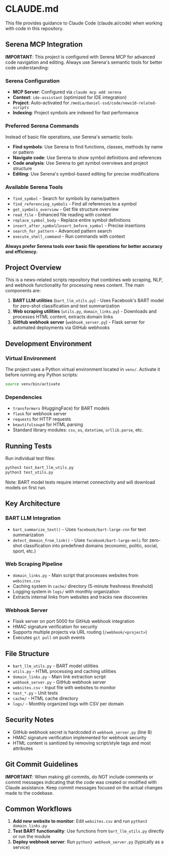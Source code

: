 # CLAUDE.md

This file provides guidance to Claude Code (claude.ai/code) when working with code in this repository.

## Serena MCP Integration

**IMPORTANT**: This project is configured with Serena MCP for advanced code navigation and editing. Always use Serena's semantic tools for better code understanding:

### Serena Configuration
- **MCP Server**: Configured via `claude mcp add serena` 
- **Context**: `ide-assistant` (optimized for IDE integration)
- **Project**: Auto-activated for `/media/daniel-ssd/code/news10-related-scripts`
- **Indexing**: Project symbols are indexed for fast performance

### Preferred Serena Commands
Instead of basic file operations, use Serena's semantic tools:

- **Find symbols**: Use Serena to find functions, classes, methods by name or pattern
- **Navigate code**: Use Serena to show symbol definitions and references
- **Code analysis**: Use Serena to get symbol overviews and project structure
- **Editing**: Use Serena's symbol-based editing for precise modifications

### Available Serena Tools
- `find_symbol` - Search for symbols by name/pattern
- `find_referencing_symbols` - Find all references to a symbol
- `get_symbols_overview` - Get file structure overview
- `read_file` - Enhanced file reading with context
- `replace_symbol_body` - Replace entire symbol definitions
- `insert_after_symbol`/`insert_before_symbol` - Precise insertions
- `search_for_pattern` - Advanced pattern search
- `execute_shell_command` - Run commands with context

**Always prefer Serena tools over basic file operations for better accuracy and efficiency.**

## Project Overview

This is a news-related scripts repository that combines web scraping, NLP, and webhook functionality for processing news content. The main components are:

1. **BART LLM utilities** (`bart_llm_utils.py`) - Uses Facebook's BART model for zero-shot classification and text summarization
2. **Web scraping utilities** (`utils.py`, `domain_links.py`) - Downloads and processes HTML content, extracts domain links
3. **GitHub webhook server** (`webhook_server.py`) - Flask server for automated deployments via GitHub webhooks

## Development Environment

### Virtual Environment
The project uses a Python virtual environment located in `venv/`. Activate it before running any Python scripts:
```bash
source venv/bin/activate
```

### Dependencies
- `transformers` (HuggingFace) for BART models
- `flask` for webhook server
- `requests` for HTTP requests
- `beautifulsoup4` for HTML parsing
- Standard library modules: `csv`, `os`, `datetime`, `urllib.parse`, etc.

## Running Tests

Run individual test files:
```bash
python3 test_bart_llm_utils.py
python3 test_utils.py
```

Note: BART model tests require internet connectivity and will download models on first run.

## Key Architecture

### BART LLM Integration
- `bart_summarize_text()` - Uses `facebook/bart-large-cnn` for text summarization
- `detect_domain_from_link()` - Uses `facebook/bart-large-mnli` for zero-shot classification into predefined domains (economic, politic, social, sport, etc.)

### Web Scraping Pipeline
- `domain_links.py` - Main script that processes websites from `websites.csv`
- Caching system in `cache/` directory (5-minute freshness threshold)
- Logging system in `logs/` with monthly organization
- Extracts internal links from websites and tracks new discoveries

### Webhook Server
- Flask server on port 5000 for GitHub webhook integration
- HMAC signature verification for security
- Supports multiple projects via URL routing (`/webhook/<project>`)
- Executes `git pull` on push events

## File Structure

- `bart_llm_utils.py` - BART model utilities
- `utils.py` - HTML processing and caching utilities  
- `domain_links.py` - Main link extraction script
- `webhook_server.py` - GitHub webhook server
- `websites.csv` - Input file with websites to monitor
- `test_*.py` - Unit tests
- `cache/` - HTML cache directory
- `logs/` - Monthly organized logs with CSV per domain

## Security Notes

- GitHub webhook secret is hardcoded in `webhook_server.py` (line 8)
- HMAC signature verification implemented for webhook security
- HTML content is sanitized by removing script/style tags and most attributes

## Git Commit Guidelines

**IMPORTANT**: When making git commits, do NOT include comments or commit messages indicating that the code was created or modified with Claude assistance. Keep commit messages focused on the actual changes made to the codebase.

## Common Workflows

1. **Add new website to monitor**: Edit `websites.csv` and run `python3 domain_links.py`
2. **Test BART functionality**: Use functions from `bart_llm_utils.py` directly or run the module
3. **Deploy webhook server**: Run `python3 webhook_server.py` (typically as a service)